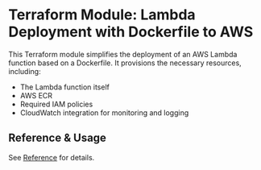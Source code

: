 # Terraform Module: Lambda Deployment with Dockerfile to AWS
This Terraform module simplifies the deployment of an AWS Lambda function based on a Dockerfile. It provisions the necessary resources, including:

- The Lambda function itself
- AWS ECR
- Required IAM policies
- CloudWatch integration for monitoring and logging

## Reference & Usage
See [Reference](docs/reference.md) for details.
